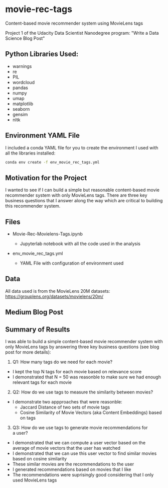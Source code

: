 # movie-rec-tags
Content-based movie recommender system using MovieLens tags

Project 1 of the Udacity Data Scientist Nanodegree program: "Write a Data Science Blog Post"

## Python Libraries Used:

* warnings
* re
* PIL
* wordcloud
* pandas
* numpy
* umap
* matplotlib
* seaborn
* gensim
* nltk

## Environment YAML File

I included a conda YAML file for you to create the environment I used with all the libraries installed:

```bash
conda env create -f env_movie_rec_tags.yml
```

## Motivation for the Project

I wanted to see if I can build a simple but reasonable content-based movie recommender system with only MovieLens tags. There are three key business questions that I answer along the way which are critical to building this recommender system.

## Files

* Movie-Rec-Movielens-Tags.ipynb

  * Jupyterlab notebook with all the code used in the analysis

* env_movie_rec_tags.yml

  * YAML File with configuration of environment used
  
## Data

All data used is from the MovieLens 20M datasets: https://grouplens.org/datasets/movielens/20m/

## Medium Blog Post

## Summary of Results

I was able to build a simple content-based movie recommender system with only MovieLens tags by answering three key business questions (see blog post for more details):

1. Q1: How many tags do we need for each movie?

  * I kept the top N tags for each movie based on relevance score
  * I demonstrated that N = 50 was reasonble to make sure we had enough relevant tags for each movie

2. Q2: How do we use tags to measure the similarity between movies?

  * I demonstrate two appproaches that were reasonble:
    * Jaccard Distance of two sets of movie tags
    * Cosine Similarity of Movie Vectors (aka Content Embeddings) based on tags

3. Q3: How do we use tags to generate movie recommendations for a user?

  * I demonstrated that we can compute a user vector based on the average of movie vectors that the user has watched
  * I demonstrated that we can use this user vector to find similar movies based on cosine similarity
  * These similar movies are the recommendations to the user
  * I generated recommendations based on movies that I like
  * The recommendations were suprisingly good considering that I only used MovieLens tags



